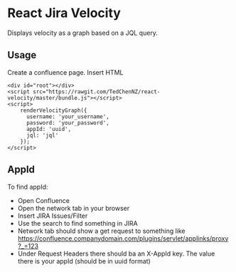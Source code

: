 # React Jira Velocity

Displays velocity as a graph based on a JQL query.

## Usage

Create a confluence page. Insert HTML
```
<div id="root"></div>
<script src="https://rawgit.com/TedChenNZ/react-velocity/master/bundle.js"></script>
<script>
    renderVelocityGraph({
      username: 'your_username',
      password: 'your_password',
      appId: 'uuid',
      jql: 'jql'
    });
</script>
```

## AppId
To find appId:

- Open Confluence
- Open the network tab in your browser
- Insert JIRA Issues/Filter
- Use the search to find something in JIRA
- Network tab should show a get request to something like https://confluence.companydomain.com/plugins/servlet/applinks/proxy?_=123   
- Under Request Headers there should ba an X-AppId key. The value there is your appId (should be in uuid format)

